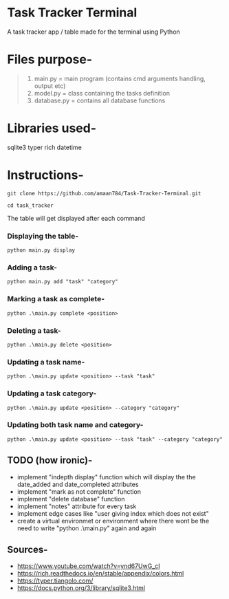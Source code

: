 # Task Tracker Terminal
 A task tracker app / table made for the terminal using Python
 
# Files purpose-
 > 1) main.py = main program (contains cmd arguments handling, output etc)
 > 2) model.py = class containing the tasks definition
 > 3) database.py = contains all database functions

# Libraries used-
sqlite3 
typer
rich
datetime

# Instructions-

`git clone https://github.com/amaan784/Task-Tracker-Terminal.git`

`cd task_tracker`

The table will get displayed after each command 

### Displaying the table-
`python main.py display`
 
### Adding a task-
`python main.py add "task" "category"`

### Marking a task as complete-
`python .\main.py complete <position>`

### Deleting a task-
`python .\main.py delete <position>`

### Updating a task name-
`python .\main.py update <position> --task "task"`

### Updating a task category-
`python .\main.py update <position> --category "category"`

### Updating both task name and category-
`python .\main.py update <position> --task "task" --category "category"`


## TODO (how ironic)-
- implement "indepth display" function which will display the the date_added and date_completed attributes
- implement "mark as not complete" function
- implement "delete database" function
- implement "notes" attribute for every task
- implement edge cases like "user giving index which does not exist"
- create a virtual environmet or environment where there wont be the need to write "python .\main.py" again and again

## Sources-

- https://www.youtube.com/watch?v=ynd67UwG_cI
- https://rich.readthedocs.io/en/stable/appendix/colors.html
- https://typer.tiangolo.com/
- https://docs.python.org/3/library/sqlite3.html
